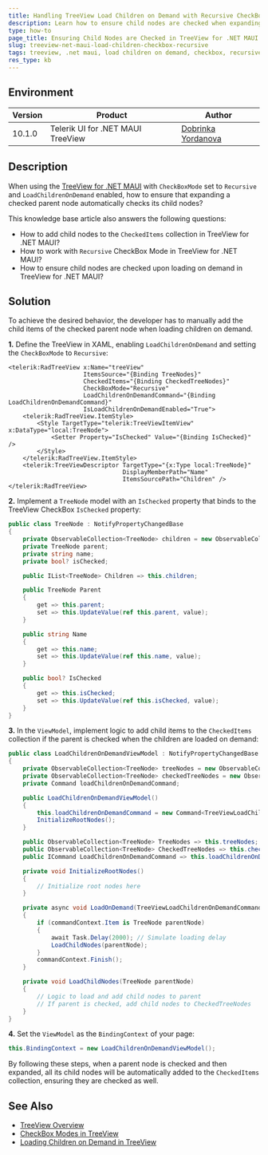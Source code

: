 ```yaml
---
title: Handling TreeView Load Children on Demand with Recursive CheckBox Mode
description: Learn how to ensure child nodes are checked when expanding a parent node with CheckBox Mode set to Recursive in TreeView for .NET MAUI.
type: how-to
page_title: Ensuring Child Nodes are Checked in TreeView for .NET MAUI
slug: treeview-net-maui-load-children-checkbox-recursive
tags: treeview, .net maui, load children on demand, checkbox, recursive
res_type: kb
---
```


## Environment

| Version | Product | Author | 
| --- | --- | ---- | 
| 10.1.0 | Telerik UI for .NET MAUI TreeView | [Dobrinka Yordanova](https://www.telerik.com/blogs/author/dobrinka-yordanova) | 

## Description

When using the [TreeView for .NET MAUI](https://docs.telerik.com/devtools/maui/controls/treeview/overview) with `CheckBoxMode` set to `Recursive` and `LoadChildrenOnDemand` enabled, how to ensure that expanding a checked parent node automatically checks its child nodes? 

This knowledge base article also answers the following questions:
- How to add child nodes to the `CheckedItems` collection in TreeView for .NET MAUI?
- How to work with `Recursive` CheckBox Mode in TreeView for .NET MAUI?
- How to ensure child nodes are checked upon loading on demand in TreeView for .NET MAUI?

## Solution

To achieve the desired behavior, the developer has to manually add the child items of the checked parent node when loading children on demand.

**1.** Define the TreeView in XAML, enabling `LoadChildrenOnDemand` and setting the `CheckBoxMode` to `Recursive`:

```xaml
<telerik:RadTreeView x:Name="treeView"
                     ItemsSource="{Binding TreeNodes}"
                     CheckedItems="{Binding CheckedTreeNodes}"
                     CheckBoxMode="Recursive"
                     LoadChildrenOnDemandCommand="{Binding LoadChildrenOnDemandCommand}"
                     IsLoadChildrenOnDemandEnabled="True">
    <telerik:RadTreeView.ItemStyle>
        <Style TargetType="telerik:TreeViewItemView" x:DataType="local:TreeNode">
            <Setter Property="IsChecked" Value="{Binding IsChecked}" />
        </Style>
    </telerik:RadTreeView.ItemStyle>
    <telerik:TreeViewDescriptor TargetType="{x:Type local:TreeNode}"
                                DisplayMemberPath="Name"
                                ItemsSourcePath="Children" />
</telerik:RadTreeView>
```

**2.** Implement a `TreeNode` model with an `IsChecked` property that binds to the TreeView CheckBox `IsChecked` property:

```c#
public class TreeNode : NotifyPropertyChangedBase
{
    private ObservableCollection<TreeNode> children = new ObservableCollection<TreeNode>();
    private TreeNode parent;
    private string name;
    private bool? isChecked;

    public IList<TreeNode> Children => this.children;

    public TreeNode Parent
    {
        get => this.parent;
        set => this.UpdateValue(ref this.parent, value);
    }

    public string Name
    {
        get => this.name;
        set => this.UpdateValue(ref this.name, value);
    }

    public bool? IsChecked
    {
        get => this.isChecked;
        set => this.UpdateValue(ref this.isChecked, value);
    }
}
```

**3.** In the `ViewModel`, implement logic to add child items to the `CheckedItems` collection if the parent is checked when the children are loaded on demand:

```c#
public class LoadChildrenOnDemandViewModel : NotifyPropertyChangedBase
{
    private ObservableCollection<TreeNode> treeNodes = new ObservableCollection<TreeNode>();
    private ObservableCollection<TreeNode> checkedTreeNodes = new ObservableCollection<TreeNode>();
    private Command loadChildrenOnDemandCommand;

    public LoadChildrenOnDemandViewModel()
    {
        this.loadChildrenOnDemandCommand = new Command<TreeViewLoadChildrenOnDemandCommandContext>(LoadOnDemand);
        InitializeRootNodes();
    }

    public ObservableCollection<TreeNode> TreeNodes => this.treeNodes;
    public ObservableCollection<TreeNode> CheckedTreeNodes => this.checkedTreeNodes;
    public ICommand LoadChildrenOnDemandCommand => this.loadChildrenOnDemandCommand;

    private void InitializeRootNodes()
    {
        // Initialize root nodes here
    }

    private async void LoadOnDemand(TreeViewLoadChildrenOnDemandCommandContext commandContext)
    {
        if (commandContext.Item is TreeNode parentNode)
        {
            await Task.Delay(2000); // Simulate loading delay
            LoadChildNodes(parentNode);
        }
        commandContext.Finish();
    }

    private void LoadChildNodes(TreeNode parentNode)
    {
        // Logic to load and add child nodes to parent
        // If parent is checked, add child nodes to CheckedTreeNodes
    }
}
```

**4.** Set the `ViewModel` as the `BindingContext` of your page:

```csharp
this.BindingContext = new LoadChildrenOnDemandViewModel();
```

By following these steps, when a parent node is checked and then expanded, all its child nodes will be automatically added to the `CheckedItems` collection, ensuring they are checked as well.

## See Also

- [TreeView Overview](https://docs.telerik.com/devtools/maui/controls/treeview/overview)
- [CheckBox Modes in TreeView](https://docs.telerik.com/devtools/maui/controls/treeview/checkboxes)
- [Loading Children on Demand in TreeView](https://docs.telerik.com/devtools/maui/controls/treeview/load-children-on-demand)
